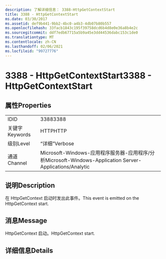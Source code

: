 ```yaml
---
description: 了解详细信息： 3388-HttpGetContextStart
title: 3388 - HttpGetContextStart
ms.date: 03/30/2017
ms.assetid: def9b441-9bb2-4bc0-a4b3-4db07b80b557
ms.openlocfilehash: 33facb1843c195f39758dcd6b4d8e0e36a8b4e2c
ms.sourcegitcommit: ddf7edb67715a5b9a45e3dd44536dabc153c1de0
ms.translationtype: MT
ms.contentlocale: zh-CN
ms.lasthandoff: 02/06/2021
ms.locfileid: "99727776"
---
```

# <a name="3388---httpgetcontextstart"></a><span data-ttu-id="37b11-103">3388 - HttpGetContextStart</span><span class="sxs-lookup"><span data-stu-id="37b11-103">3388 - HttpGetContextStart</span></span>

## <a name="properties"></a><span data-ttu-id="37b11-104">属性</span><span class="sxs-lookup"><span data-stu-id="37b11-104">Properties</span></span>  
  
|||  
|-|-|  
|<span data-ttu-id="37b11-105">ID</span><span class="sxs-lookup"><span data-stu-id="37b11-105">ID</span></span>|<span data-ttu-id="37b11-106">3388</span><span class="sxs-lookup"><span data-stu-id="37b11-106">3388</span></span>|  
|<span data-ttu-id="37b11-107">关键字</span><span class="sxs-lookup"><span data-stu-id="37b11-107">Keywords</span></span>|<span data-ttu-id="37b11-108">HTTP</span><span class="sxs-lookup"><span data-stu-id="37b11-108">HTTP</span></span>|  
|<span data-ttu-id="37b11-109">级别</span><span class="sxs-lookup"><span data-stu-id="37b11-109">Level</span></span>|<span data-ttu-id="37b11-110">“详细”</span><span class="sxs-lookup"><span data-stu-id="37b11-110">Verbose</span></span>|  
|<span data-ttu-id="37b11-111">通道</span><span class="sxs-lookup"><span data-stu-id="37b11-111">Channel</span></span>|<span data-ttu-id="37b11-112">Microsoft-Windows-应用程序服务器-应用程序/分析</span><span class="sxs-lookup"><span data-stu-id="37b11-112">Microsoft-Windows-Application Server-Applications/Analytic</span></span>|  
  
## <a name="description"></a><span data-ttu-id="37b11-113">说明</span><span class="sxs-lookup"><span data-stu-id="37b11-113">Description</span></span>  

 <span data-ttu-id="37b11-114">在 HttpGetContext 启动时发出此事件。</span><span class="sxs-lookup"><span data-stu-id="37b11-114">This event is emitted on the HttpGetContext start.</span></span>  
  
## <a name="message"></a><span data-ttu-id="37b11-115">消息</span><span class="sxs-lookup"><span data-stu-id="37b11-115">Message</span></span>  

 <span data-ttu-id="37b11-116">HttpGetContext 启动。</span><span class="sxs-lookup"><span data-stu-id="37b11-116">HttpGetContext start.</span></span>  
  
## <a name="details"></a><span data-ttu-id="37b11-117">详细信息</span><span class="sxs-lookup"><span data-stu-id="37b11-117">Details</span></span>
